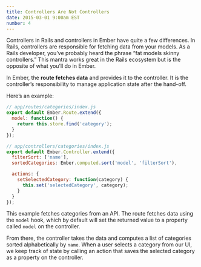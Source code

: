 ```yaml
---
title: Controllers Are Not Controllers
date: 2015-03-01 9:00am EST
number: 4
---
```


Controllers in Rails and controllers in Ember have quite a few differences. In Rails, controllers are responsible for fetching data from your models. As a Rails developer, you’ve probably heard the phrase “fat models skinny controllers.” This mantra works great in the Rails ecosystem but is the opposite of what you’ll do in Ember.

In Ember, the **route fetches data** and provides it to the controller. It is the controller’s responsibility to manage application state after the hand-off.

Here’s an example:

~~~ javascript
// app/routes/categories/index.js
export default Ember.Route.extend({
  model: function() {
    return this.store.find('category');
  }
});

// app/controllers/categories/index.js
export default Ember.Controller.extend({
  filterSort: ['name'],
  sortedCategories: Ember.computed.sort('model', 'filterSort'),

  actions: {
    setSelectedCategory: function(category) {
      this.set('selectedCategory', category);
    }
  }
});
~~~

This example fetches categories from an API. The route fetches data using the `model` hook, which by default will set the returned value to a property called `model` on the controller.

From there, the controller takes the data and computes a list of categories sorted alphabetically by `name`. When a user selects a category from our UI, we keep track of state by calling an action that saves the selected category as a property on the controller.
